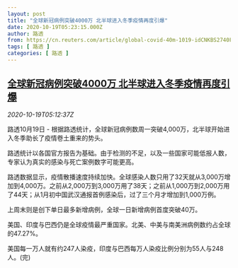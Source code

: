```yaml
---
layout: post
title: "全球新冠病例突破4000万 北半球进入冬季疫情再度引爆"
date: 2020-10-19T05:23:15.000Z
author: 路透
from: https://cn.reuters.com/article/global-covid-40m-1019-idCNKBS2740FR
tags: [ 路透 ]
categories: [ 路透 ]
---
```

<!--1603084995000-->
[全球新冠病例突破4000万 北半球进入冬季疫情再度引爆](https://cn.reuters.com/article/global-covid-40m-1019-idCNKBS2740FR)
------

<div>
<div><i>2020-10-19T05:12:37Z</i></div><p>路透10月19日 - 根据路透统计，全球新冠病例数周一突破4,000万，北半球开始进入冬季助长了疫情卷土重来的势头。</p><p>路透统计以各国官方报告为基础。由于检测的不足，以及一些国家可能低报人数，专家认为真实的感染与死亡案例数字可能更高。</p><p>路透数据显示，疫情散播速度持续加快。全球感染人数只用了32天就从3,000万增加到4,000万。之前从2,000万到3,000万用了38天；之前从1,000万到2,000万用了44天；从1月初中国武汉通报首例感染后，过了三个月才增加到1,000万例。</p><p>上周末则是创下单日最多新增病例，全球一日新增病例首度突破40万。</p><p>美国、印度与巴西仍是全球疫情最严重国家。北美、中美与南美洲病例数约占全球的47.27%。</p><p>美国每一万人就有约247人染疫，印度与巴西每万人染疫比例分别为55人与248人。(完)</p>
</div>

